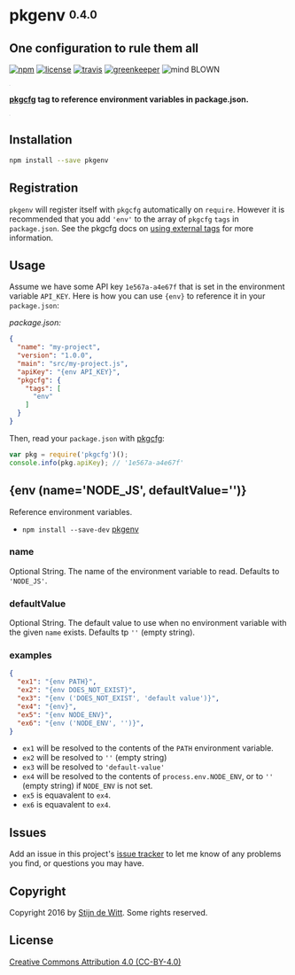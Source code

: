 # pkgenv <sup><sub>0.4.0</sub></sup>
## One configuration to rule them all

[![npm](https://img.shields.io/npm/v/pkgenv.svg?maxAge=2592000)](https://npmjs.com/package/pkgenv)
[![license](https://img.shields.io/npm/l/pkgenv.svg)](https://creativecommons.org/licenses/by/4.0/)
[![travis](https://img.shields.io/travis/Download/pkgenv.svg)](https://travis-ci.org/Download/pkgenv)
[![greenkeeper](https://img.shields.io/david/Download/pkgenv.svg?maxAge=2592000)](https://greenkeeper.io/)
![mind BLOWN](https://img.shields.io/badge/mind-BLOWN-ff69b4.svg)

<sup><sub><sup><sub>.</sub></sup></sub></sup>

**[pkgcfg](https://npmjs.com/package/pkgcfg) tag to reference environment variables in package.json.**

<sup><sub><sup><sub>.</sub></sup></sub></sup>

## Installation
```sh
npm install --save pkgenv
```

## Registration
`pkgenv` will register itself with `pkgcfg` automatically on `require`. However it
is recommended that you add `'env'` to the array of `pkgcfg` `tags` in `package.json`.
See the pkgcfg docs on [using external tags](https://www.npmjs.com/package/pkgcfg#using-external-tags)
for more information.

## Usage
Assume we have some API key `1e567a-a4e67f` that is set in the environment variable
`API_KEY`. Here is how you can use `{env}` to reference it in your `package.json`:

_package.json:_
```json
{
  "name": "my-project",
  "version": "1.0.0",
  "main": "src/my-project.js",
  "apiKey": "{env API_KEY}",
  "pkgcfg": {
    "tags": [
      "env"
    ]
  }
}
```

Then, read your `package.json` with [pkgcfg](https://npmjs.com/package/pkgcfg):
```js
var pkg = require('pkgcfg')();
console.info(pkg.apiKey); // '1e567a-a4e67f'
```

## {env (name='NODE_JS', defaultValue='')}
Reference environment variables.
* `npm install --save-dev` [pkgenv](https://www.npmjs.com/package/pkgenv)

### name
Optional String. The name of the environment variable to read. Defaults to `'NODE_JS'`.

### defaultValue
Optional String. The default value to use when no environment variable with
the given `name` exists. Defaults tp `''` (empty string).

### examples
```json
{
  "ex1": "{env PATH}",
  "ex2": "{env DOES_NOT_EXIST}",
  "ex3": "{env ('DOES_NOT_EXIST', 'default value')}",
  "ex4": "{env}",
  "ex5": "{env NODE_ENV}",
  "ex6": "{env ('NODE_ENV', '')}",
}
```
* `ex1` will be resolved to the contents of the `PATH` environment variable.
* `ex2` will be resolved to `''` (empty string)
* `ex3` will be resolved to `'default-value'`
* `ex4` will be resolved to the contents of `process.env.NODE_ENV`,
   or to `''` (empty string) if `NODE_ENV` is not set.
* `ex5` is equavalent to `ex4`.
* `ex6` is equavalent to `ex4`.

## Issues
Add an issue in this project's [issue tracker](https://github.com/download/pkgenv/issues)
to let me know of any problems you find, or questions you may have.

## Copyright
Copyright 2016 by [Stijn de Witt](http://StijnDeWitt.com). Some rights reserved.

## License
[Creative Commons Attribution 4.0 (CC-BY-4.0)](https://creativecommons.org/licenses/by/4.0/)
